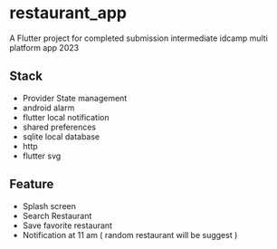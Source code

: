 
# restaurant_app

  

A Flutter project for completed submission intermediate idcamp multi platform app 2023

  

## Stack
- Provider State management
- android alarm
- flutter local notification
- shared preferences
- sqlite local database
- http
- flutter svg

## Feature
- Splash screen
- Search Restaurant
- Save favorite restaurant
- Notification at 11 am ( random restaurant will be suggest )
